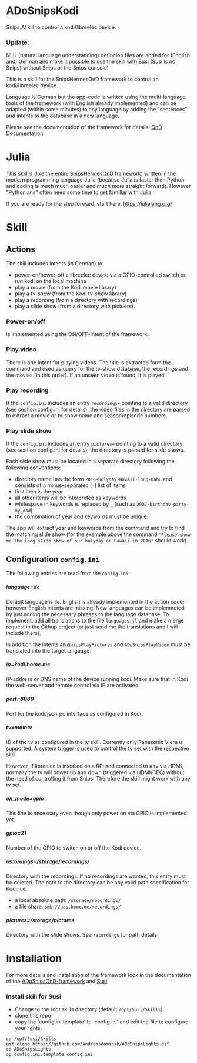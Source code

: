 # ADoSnipsKodi

Snips.AI kill to control a kodi/libreelec device.

### Update:
NLU (natural language understanding) definition files are added for
(English and) German and make it possible to use the skill with
Susi (Susi is no Snips) without Snips or the Snips console!


This is a skill for the SnipsHermesQnD framework to control an kodi/libreelec device.

Language is German but the app-code is written using the multi-language tools of the framework (with English already implemented) and can be adapted (within some minutes) to any language by adding the "sentences" and intents to the database in a new language.

Please see the documentation of the framework for details:
[QnD Documentation](https://andreasdominik.github.io/ADoSnipsQnD/dev)

# Julia

This skill is (like the entire SnipsHermesQnD framework) written in the
modern programming language Julia (because Julia is faster
then Python and coding is much much easier and much more straight forward).
However "Pythonians" often need some time to get familiar with Julia.

If you are ready for the step forward, start here: https://julialang.org/


# Skill
## Actions
The skill includes intents (in German) to
- power-on/power-off a libreelec device via a GPIO-controlled switch
  or run kodi on the local machine
- play a movie (from the Kodi movie library)
- play a tv-show (from the Kodi tv-show library)
- play a recording (from a directory with recordings)
- play a slide show (from a directory with pictuers).

### Power-on/off

is implemented using the ON/OFF-intent of the framework.

### Play video

There is one intent for playing videos. The title is extracted form the command and
used as query for the tv-show database, the recordings and the movies (in
this order).
If an unseen video is found, it is played.

### Play recording

If the `config.ini` includes an entry `recordings=` pointing to a valid
directory (see section config.ini for details), the video files in the
directory are parsed to extract a movie or tv-show name and season/episode numbers.

### Play slide show

If the `config.ini` includes an entry `pictures=` pointing to a valid
directory (see section config.ini for details), the directory
is parsed for slide shows.

Each slide show must be located in a separate directory following the following
conventions:
- directory name has the form `2016-holyday-Hawaii-long-Oahu` and
  consists of a minus-separated (`-`) list of items
- first item is the year
- all other items will be interpreted as keywords
- whitespace in keywords is replaced by `_` (such as `2007-birthday-party-my_dad`)
- the combination of year and keywords must be unique.

The app will extract year and keywords from the command and try to find the
matching slide show (for the example above the command
`"Please show me the long slide show of our holyday on Hawaii in 2016"` should work).


## Configuration `config.ini`

The following entries are read from the `config.ini`:

##### language=de
Default language is `de`. English is already implemented in the action code;
however English intents are missing.
New languages can be implemneted by just adding the necessary phrases
to the language database. To implement, add all translations to the
file `languages.jl` and make a merge request in the Githup project (or
just send me the translations and I will include them).

In addition the intents `ADoSnipsPlayPictures` and `ADoSnipsPlayVideo` must be
translated into the target language.

##### ip=kodi.home.me
IP-address or DNS name of the device running kodi. Make sure that
in Kodi the web-server and remote control via IP are activated.

##### port=8080
Port for the kodi/jsonrpc interface as configured in Kodi.

##### tv=maintv
ID of the tv as configured in the tv skill. Currently only Panasonic
Viera is supported. A system trigger is used to control the tv set with the
respective skill.

However, if libreelec is installed on a RPi and connected to a tv via HDMI,
normally the tv will power up and down (triggered via HDMI/CEC) without the need
of controlling it from Snips. Therefore the skill might work with any tv set.

##### on_mode=gpio
This line is necessary even though only power on via GPIO is implemented yet.

##### gpio=21
Number of the GPIO to switch on or off the Kodi device.


##### recordings=/storage/recordings/
Directory with the recordings. If no recordings are wanted, this entry
must be deleted.
The path to the directory can be any valid path specification for Kodi; i.e.
- a local absolute path: `/storage/recordings/`
- a file share: `smb://nas.home.me/recordings/`

##### pictures=/storage/pictures
Directory with the slide shows.
See `recordings` for path details.

# Installation

For more details and installation of the framework look
in the documentation of the
[ADoSnipsQnD-framework](https://andreasdominik.github.io/ADoSnipsQnD/dev)
and [Susi](https://github.com/andreasdominik/Susi).

### Install skill for Susi
* Change to the root skills directory (default `/opt/Susi/Skills`)
* clone this repo
* copy the 'config.ini.template' to 'config.ini' and
  edit the file to configure your lights.

```
cd /opt/Susi/Skills
git clone https://github.com/andreasdominik/ADoSnipsLights.git
cd ADoSnipsLights
cp config.ini.template config.ini
```
